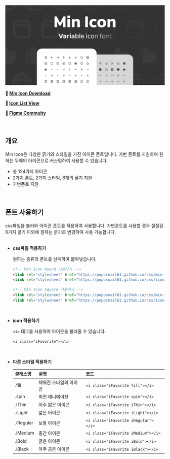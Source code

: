 
<img src="https://github.com/poposnail61/MinIcon/blob/main/Cover.jpg?raw=true">



**🔗 [Min Icon Download](https://github.com/poposnail61/MinIcon/releases/download/v1.0/MinIcon.zip)**

**🔗 [Icon List View](https://jinseong-kim.notion.site/d70b3e35d80a4b289a708d2704023463?v=988aca0ba81c4e39971b71767d5f4479)**

**🔗 [Figma Commuity](https://www.figma.com/community/file/1102264404570708098/Min-Icon---Variable-icon-font)**
<br><br><br>



## 개요

Min Icon은 다양한 굵기와 스타일을 가진 아이콘 폰트입니다. 가변 폰트를 지원하여 원하는 두께의 아이콘으로 커스텀하여 사용할 수 있습니다.

- 총 124가지 아이콘
- 2가지 폰트, 2가지 스타일, 6개의 굵기 지원
- 가변폰트 지원
<br><br><br>

## 폰트 사용하기

css파일을 불러와 아이콘 폰트를 적용하여 사용합니다. 가변폰트를 사용할 경우 설정된 6가지 굵기 이외에 원하는 굵기로 변경하여 사용 가능합니다.
<br><br>

- **css파일 적용하기**
    
    원하는 종류의 폰트를 선택하여 붙여넣습니다.
    
    ```html
    <!-- Min Icon Round 사용하기 -->
    <link rel="stylesheet" href="https://poposnail61.github.io/css/min-icon-round.css">
    <link rel="stylesheet" href="https://poposnail61.github.io/css/icon.css">
    ```
    
    ```html
    <!-- Min Icon Square 사용하기 -->
    <link rel="stylesheet" href="https://poposnail61.github.io/css/min-icon-square.css">
    <link rel="stylesheet" href="https://poposnail61.github.io/css/icon.css">
    ```
    
    <br>
- **icon 적용하기**

    ```<i>``` 태그를 사용하여 아이콘을 불러올 수 있습니다.
    ```css
    <i class="iFavorite"></i>
    ```
    <br>
- **다른 스타일 적용하기**
    
    
    | 클래스명 | 설명 | 코드 |
    | --- | --- | --- |
    | .fill | 채워진 스타일의 아이콘 | ```<i class="iFavorite fill"></i>``` |
    | .spin | 회전 애니메이션 | ```<i class="iFavorite spin"></i>``` |
    | .iThin | 아주 얇은 아이콘 | ```<i class="iFavorite iThin"></i>``` |
    | .iLight | 얇은 아이콘 | ```<i class="iFavorite iLight"></i>``` |
    | .iRegular | 보통 아이콘 | ```<i class="iFavorite iRegular"></i>``` |
    | .iMedium | 중간 아이콘 | ```<i class="iFavorite iMedium"></i>``` |
    | .iBold | 굵은 아이콘 | ```<i class="iFavorite iBold"></i>``` |
    | .iBlack | 아주 긁은 아이콘 | ```<i class="iFavorite iBlack"></i>``` |
